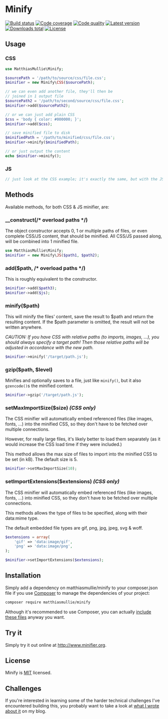 # Minify

[![Build status](https://api.travis-ci.org/matthiasmullie/minify.svg?branch=master)](https://travis-ci.org/matthiasmullie/minify)
[![Code coverage](http://img.shields.io/coveralls/matthiasmullie/minify.svg)](https://coveralls.io/r/matthiasmullie/minify)
[![Code quality](http://img.shields.io/scrutinizer/g/matthiasmullie/minify.svg)](https://scrutinizer-ci.com/g/matthiasmullie/minify)
[![Latest version](http://img.shields.io/packagist/v/matthiasmullie/minify.svg)](https://packagist.org/packages/matthiasmullie/minify)
[![Downloads total](http://img.shields.io/packagist/dt/matthiasmullie/minify.svg)](https://packagist.org/packages/matthiasmullie/minify)
[![License](http://img.shields.io/packagist/l/matthiasmullie/minify.svg)](https://github.com/matthiasmullie/minify/blob/master/LICENSE)


## Usage

### CSS

```php
use MatthiasMullie\Minify;

$sourcePath = '/path/to/source/css/file.css';
$minifier = new Minify\CSS($sourcePath);

// we can even add another file, they'll then be
// joined in 1 output file
$sourcePath2 = '/path/to/second/source/css/file.css';
$minifier->add($sourcePath2);

// or we can just add plain CSS
$css = 'body { color: #000000; }';
$minifier->add($css);

// save minified file to disk
$minifiedPath = '/path/to/minified/css/file.css';
$minifier->minify($minifiedPath);

// or just output the content
echo $minifier->minify();
```

### JS

```php
// just look at the CSS example; it's exactly the same, but with the JS class & JS files :)
```


## Methods

Available methods, for both CSS & JS minifier, are:

### __construct(/* overload paths */)

The object constructor accepts 0, 1 or multiple paths of files, or even complete CSS/JS content, that should be minified.
All CSS/JS passed along, will be combined into 1 minified file.

```php
use MatthiasMullie\Minify;
$minifier = new Minify\JS($path1, $path2);
```

### add($path, /* overload paths */)

This is roughly equivalent to the constructor.

```php
$minifier->add($path3);
$minifier->add($js);
```

### minify($path)

This will minify the files' content, save the result to $path and return the resulting content.
If the $path parameter is omitted, the result will not be written anywhere.

*CAUTION: If you have CSS with relative paths (to imports, images, ...), you should always specify a target path! Then those relative paths will be adjusted in accordance with the new path.*

```php
$minifier->minify('/target/path.js');
```

### gzip($path, $level)

Minifies and optionally saves to a file, just like `minify()`, but it also `gzencode()`s the minified content.

```php
$minifier->gzip('/target/path.js');
```

### setMaxImportSize($size) *(CSS only)*

The CSS minifier will automatically embed referenced files (like images, fonts, ...) into the minified CSS, so they don't have to be fetched over multiple connections.

However, for really large files, it's likely better to load them separately (as it would increase the CSS load time if they were included.)

This method allows the max size of files to import into the minified CSS to be set (in kB). The default size is 5.

```php
$minifier->setMaxImportSize(10);
```

### setImportExtensions($extensions) *(CSS only)*

The CSS minifier will automatically embed referenced files (like images, fonts, ...) into minified CSS, so they don't have to be fetched over multiple connections.

This methods allows the type of files to be specified, along with their data:mime type.

The default embedded file types are gif, png, jpg, jpeg, svg & woff.

```php
$extensions = array(
    'gif' => 'data:image/gif',
    'png' => 'data:image/png',
);

$minifier->setImportExtensions($extensions);
```


## Installation

Simply add a dependency on matthiasmullie/minify to your composer.json file if you use [Composer](https://getcomposer.org/) to manage the dependencies of your project:

```sh
composer require matthiasmullie/minify
```

Although it's recommended to use Composer, you can actually [include these files](https://github.com/matthiasmullie/minify/issues/48) anyway you want.


## Try it

Simply try it out online at <http://www.minifier.org>.


## License

Minify is [MIT](http://opensource.org/licenses/MIT) licensed.


## Challenges

If you're interested in learning some of the harder technical challenges I've encountered building this, you probably want to take a look at [what I wrote about it](http://www.mullie.eu/dont-build-your-own-minifier/) on my blog.
